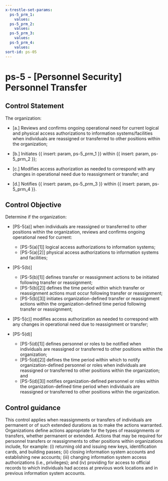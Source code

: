 ```yaml
---
x-trestle-set-params:
  ps-5_prm_1:
    values:
  ps-5_prm_2:
    values:
  ps-5_prm_3:
    values:
  ps-5_prm_4:
    values:
sort-id: ps-05
---
```


# ps-5 - \[Personnel Security\] Personnel Transfer

## Control Statement

The organization:

- \[a.\] Reviews and confirms ongoing operational need for current logical and physical access authorizations to information systems/facilities when individuals are reassigned or transferred to other positions within the organization;

- \[b.\] Initiates {{ insert: param, ps-5_prm_1 }} within {{ insert: param, ps-5_prm_2 }};

- \[c.\] Modifies access authorization as needed to correspond with any changes in operational need due to reassignment or transfer; and

- \[d.\] Notifies {{ insert: param, ps-5_prm_3 }} within {{ insert: param, ps-5_prm_4 }}.

## Control Objective

Determine if the organization:

- \[PS-5(a)\] when individuals are reassigned or transferred to other positions within the organization, reviews and confirms ongoing operational need for current:

  - \[PS-5(a)[1]\] logical access authorizations to information systems;
  - \[PS-5(a)[2]\] physical access authorizations to information systems and facilities;

- \[PS-5(b)\]

  - \[PS-5(b)[1]\] defines transfer or reassignment actions to be initiated following transfer or reassignment;
  - \[PS-5(b)[2]\] defines the time period within which transfer or reassignment actions must occur following transfer or reassignment;
  - \[PS-5(b)[3]\] initiates organization-defined transfer or reassignment actions within the organization-defined time period following transfer or reassignment;

- \[PS-5(c)\] modifies access authorization as needed to correspond with any changes in operational need due to reassignment or transfer;

- \[PS-5(d)\]

  - \[PS-5(d)[1]\] defines personnel or roles to be notified when individuals are reassigned or transferred to other positions within the organization;
  - \[PS-5(d)[2]\] defines the time period within which to notify organization-defined personnel or roles when individuals are reassigned or transferred to other positions within the organization; and
  - \[PS-5(d)[3]\] notifies organization-defined personnel or roles within the organization-defined time period when individuals are reassigned or transferred to other positions within the organization.

## Control guidance

This control applies when reassignments or transfers of individuals are permanent or of such extended durations as to make the actions warranted. Organizations define actions appropriate for the types of reassignments or transfers, whether permanent or extended. Actions that may be required for personnel transfers or reassignments to other positions within organizations include, for example: (i) returning old and issuing new keys, identification cards, and building passes; (ii) closing information system accounts and establishing new accounts; (iii) changing information system access authorizations (i.e., privileges); and (iv) providing for access to official records to which individuals had access at previous work locations and in previous information system accounts.
